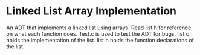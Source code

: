 # Linked List Array Implementation
An ADT that implements a linked list using arrays.
Read list.h for reference on what each function does.
Test.c is used to test the ADT for bugs.
list.c holds the implementation of the list.
list.h holds the function declarations of the list.
